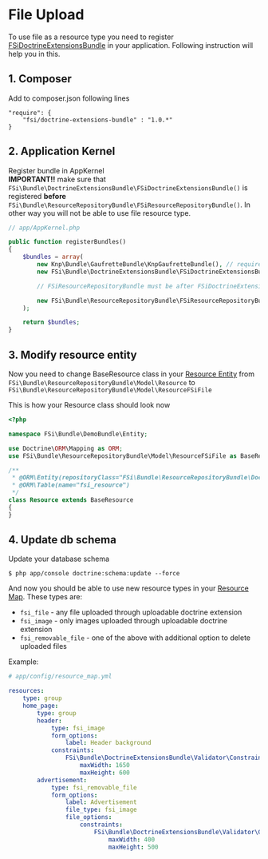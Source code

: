 # File Upload

To use file as a resource type you need to register [FSiDoctrineExtensionsBundle](https://github.com/fsi-open/doctrine-extensions-bundle)
in your application. Following instruction will help you in this.

## 1. Composer
Add to composer.json following lines

```
"require": {
    "fsi/doctrine-extensions-bundle" : "1.0.*"
}
```

## 2. Application Kernel

Register bundle in AppKernel  
**IMPORTANT!!** make sure that ``FSi\Bundle\DoctrineExtensionsBundle\FSiDoctrineExtensionsBundle()`` is registered
**before** ``FSi\Bundle\ResourceRepositoryBundle\FSiResourceRepositoryBundle()``. In other way you will not be able
to use file resource type.

```php
// app/AppKernel.php

public function registerBundles()
{
    $bundles = array(
        new Knp\Bundle\GaufretteBundle\KnpGaufretteBundle(), // required by FSiDoctrineExtensionsBundle
        new FSi\Bundle\DoctrineExtensionsBundle\FSiDoctrineExtensionsBundle(),

        // FSiResourceRepositoryBundle must be after FSiDoctrineExtensionsBundle

        new FSi\Bundle\ResourceRepositoryBundle\FSiResourceRepositoryBundle()
    );

    return $bundles;
}
```

## 3. Modify resource entity

Now you need to change BaseResource class in your [Resource Entity](installation.md#3-create-entity) from
``FSi\Bundle\ResourceRepositoryBundle\Model\Resource`` to ``FSi\Bundle\ResourceRepositoryBundle\Model\ResourceFSiFile``

This is how your Resource class should look now
```php
<?php

namespace FSi\Bundle\DemoBundle\Entity;

use Doctrine\ORM\Mapping as ORM;
use FSi\Bundle\ResourceRepositoryBundle\Model\ResourceFSiFile as BaseResource;

/**
 * @ORM\Entity(repositoryClass="FSi\Bundle\ResourceRepositoryBundle\Doctrine\ResourceRepository")
 * @ORM\Table(name="fsi_resource")
 */
class Resource extends BaseResource
{
}
```

## 4. Update db schema

Update your database schema

```
$ php app/console doctrine:schema:update --force
```

And now you should be able to use new resource types in your [Resource Map](resource_map.md). These types are:

- ``fsi_file`` - any file uploaded through uploadable doctrine extension
- ``fsi_image`` - only images uploaded through uploadable doctrine extension
- ``fsi_removable_file`` - one of the above with additional option to delete uploaded files

Example:

```yaml
# app/config/resource_map.yml

resources:
    type: group
    home_page:
        type: group
        header:
            type: fsi_image
            form_options:
                label: Header background
            constraints:
                FSi\Bundle\DoctrineExtensionsBundle\Validator\Constraints\Image:
                    maxWidth: 1650
                    maxHeight: 600
        advertisement:
            type: fsi_removable_file
            form_options:
                label: Advertisement
                file_type: fsi_image
                file_options:
                    constraints:
                        FSi\Bundle\DoctrineExtensionsBundle\Validator\Constraints\Image:
                            maxWidth: 400
                            maxHeight: 500
```
